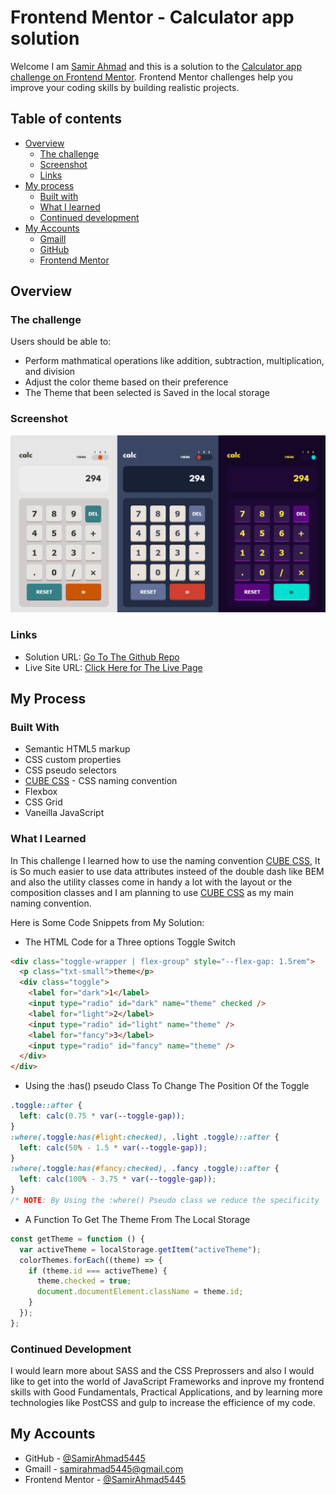# Frontend Mentor - Calculator app solution

Welcome I am [Samir Ahmad](https://github.com/SamirAhmad5445) and this is a solution to the [Calculator app challenge on Frontend Mentor](https://www.frontendmentor.io/challenges/calculator-app-9lteq5N29). Frontend Mentor challenges help you improve your coding skills by building realistic projects.

## Table of contents

- [Overview](#overview)
  - [The challenge](#the-challenge)
  - [Screenshot](#screenshot)
  - [Links](#links)
- [My process](#my-process)
  - [Built with](#build-with)
  - [What I learned](#what-i-learned)
  - [Continued development](#continued-development)
- [My Accounts](#my-accounts)
  - [Gmaill](mailto:samirahmad5445@gmail.com)
  - [GitHub](https://github.com/SamirAhmad5445)
  - [Frontend Mentor](https://www.frontendmentor.io/profile/SamirAhmad5445)

## Overview

### The challenge

Users should be able to:

- Perform mathmatical operations like addition, subtraction, multiplication, and division
- Adjust the color theme based on their preference
- The Theme that been selected is Saved in the local storage

### Screenshot

![Screenshot for my solution](./design/solution-screenshot.png)

### Links

- Solution URL: [Go To The Github Repo](https://github.com/SamirAhmad5445/calculator-app-main)
- Live Site URL: [Click Here for The Live Page](https://samirahmad5445.github.io/calculator-app-main/)

## My Process

### Built With

- Semantic HTML5 markup
- CSS custom properties
- CSS pseudo selectors
- [CUBE CSS](https://cube.fyi/) - CSS naming convention
- Flexbox
- CSS Grid
- Vaneilla JavaScript

### What I Learned

In This challenge I learned how to use the naming convention [CUBE CSS](https://cube.fyi/), It is So much easier to use data attributes insteed of the double dash like BEM and also the utility classes come in handy a lot with the layout or the composition classes and I am planning to use [CUBE CSS](https://cube.fyi/) as my main naming convention.

Here is Some Code Snippets from My Solution:

- The HTML Code for a Three options Toggle Switch

```html
<div class="toggle-wrapper | flex-group" style="--flex-gap: 1.5rem">
  <p class="txt-small">theme</p>
  <div class="toggle">
    <label for="dark">1</label>
    <input type="radio" id="dark" name="theme" checked />
    <label for="light">2</label>
    <input type="radio" id="light" name="theme" />
    <label for="fancy">3</label>
    <input type="radio" id="fancy" name="theme" />
  </div>
</div>
```

- Using the :has() pseudo Class To Change The Position Of the Toggle

```css
.toggle::after {
  left: calc(0.75 * var(--toggle-gap));
}
:where(.toggle:has(#light:checked), .light .toggle)::after {
  left: calc(50% - 1.5 * var(--toggle-gap));
}
:where(.toggle:has(#fancy:checked), .fancy .toggle)::after {
  left: calc(100% - 3.75 * var(--toggle-gap));
}
/* NOTE: By Using the :where() Pseudo class we reduce the specificity  */
```

- A Function To Get The Theme From The Local Storage

```js
const getTheme = function () {
  var activeTheme = localStorage.getItem("activeTheme");
  colorThemes.forEach((theme) => {
    if (theme.id === activeTheme) {
      theme.checked = true;
      document.documentElement.className = theme.id;
    }
  });
};
```

### Continued Development

I would learn more about SASS and the CSS Preprossers and also I would like to get into the world of JavaScript Frameworks and inprove my frontend skills with Good Fundamentals, Practical Applications, and by learning more technologies like PostCSS and gulp to increase the efficience of my code.

## My Accounts

- GitHub - [@SamirAhmad5445](https://github.com/SamirAhmad5445)
- Gmaill - [samirahmad5445@gmail.com](samirahmad5445@gmail.com)
- Frontend Mentor - [@SamirAhmad5445](https://www.frontendmentor.io/profile/SamirAhmad5445)
